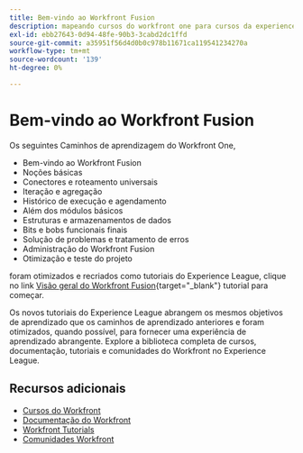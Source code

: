 ```yaml
---
title: Bem-vindo ao Workfront Fusion
description: mapeando cursos do workfront one para cursos da experience league
exl-id: ebb27643-0d94-48fe-90b3-3cabd2dc1ffd
source-git-commit: a35951f56d4d0b0c978b11671ca119541234270a
workflow-type: tm+mt
source-wordcount: '139'
ht-degree: 0%

---
```


# Bem-vindo ao Workfront Fusion

Os seguintes Caminhos de aprendizagem do Workfront One,

* Bem-vindo ao Workfront Fusion
* Noções básicas
* Conectores e roteamento universais
* Iteração e agregação
* Histórico de execução e agendamento
* Além dos módulos básicos
* Estruturas e armazenamentos de dados
* Bits e bobs funcionais finais
* Solução de problemas e tratamento de erros
* Administração do Workfront Fusion
* Otimização e teste do projeto

foram otimizados e recriados como tutoriais do Experience League, clique no link [Visão geral do Workfront Fusion](https://experienceleague.adobe.com/docs/workfront-learn/tutorials-workfront/fusion/welcome-to-workfront-fusion/workfront-fusion-overview.html?lang=en){target="_blank"} tutorial para começar.

Os novos tutoriais do Experience League abrangem os mesmos objetivos de aprendizado que os caminhos de aprendizado anteriores e foram otimizados, quando possível, para fornecer uma experiência de aprendizado abrangente.  Explore a biblioteca completa de cursos, documentação, tutoriais e comunidades do Workfront no Experience League.

## Recursos adicionais

* [Cursos do Workfront](https://experienceleague.adobe.com/?lang=en&amp;Solution=Workfront#courses)
* [Documentação do Workfront](https://experienceleague.adobe.com/docs/workfront.html)
* [Workfront Tutorials](https://experienceleague.adobe.com/docs/workfront-learn/tutorials-workfront/home.html)
* [Comunidades Workfront](https://experienceleaguecommunities.adobe.com/t5/workfront/ct-p/workfront)
